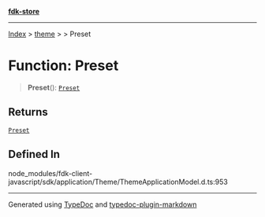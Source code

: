 [**fdk-store**](../../../README.md)
***

[Index](../../../API.md) > [theme](../../README.md) > [<internal>](../README.md) > Preset

# Function: Preset

> **Preset**(): [`Preset`](../type-aliases/type-alias.Preset.md)

## Returns

[`Preset`](../type-aliases/type-alias.Preset.md)

## Defined In

node\_modules/fdk-client-javascript/sdk/application/Theme/ThemeApplicationModel.d.ts:953

***
Generated using [TypeDoc](https://typedoc.org/) and [typedoc-plugin-markdown](https://www.npmjs.com/package/typedoc-plugin-markdown)

